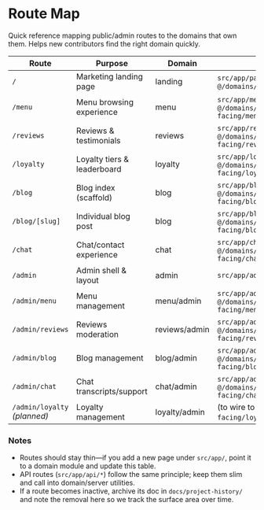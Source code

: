 # Route Map

Quick reference mapping public/admin routes to the domains that own them. Helps new contributors find the right domain quickly.

| Route | Purpose | Domain | Entry point |
| --- | --- | --- | --- |
| `/` | Marketing landing page | landing | `src/app/page.tsx` → `@/domains/customer-facing/landing` |
| `/menu` | Menu browsing experience | menu | `src/app/menu/page.tsx` → `@/domains/customer-facing/menu/pages/MenuPage` |
| `/reviews` | Reviews & testimonials | reviews | `src/app/reviews/page.tsx` → `@/domains/customer-facing/reviews/pages/ReviewsPage` |
| `/loyalty` | Loyalty tiers & leaderboard | loyalty | `src/app/loyalty/page.tsx` → `@/domains/customer-facing/loyalty/pages/LoyaltyPage` |
| `/blog` | Blog index (scaffold) | blog | `src/app/blog/page.tsx` → `@/domains/customer-facing/blog/pages/BlogPage` |
| `/blog/[slug]` | Individual blog post | blog | `src/app/blog/[slug]/page.tsx` → `@/domains/customer-facing/blog/pages/BlogPostPage` |
| `/chat` | Chat/contact experience | chat | `src/app/chat/page.tsx` → `@/domains/customer-facing/chat/pages/ChatPage` |
| `/admin` | Admin shell & layout | admin | `src/app/admin/layout.tsx` |
| `/admin/menu` | Menu management | menu/admin | `src/app/admin/menu/page.tsx` → `@/domains/customer-facing/menu/pages/AdminMenuPage` |
| `/admin/reviews` | Reviews moderation | reviews/admin | `src/app/admin/reviews/page.tsx` → `@/domains/customer-facing/reviews/pages/AdminReviewsPage` |
| `/admin/blog` | Blog management | blog/admin | `src/app/admin/blog/page.tsx` → `@/domains/customer-facing/blog/pages/AdminBlogPage` |
| `/admin/chat` | Chat transcripts/support | chat/admin | `src/app/admin/chat/page.tsx` → `@/domains/customer-facing/chat/pages/AdminChatPage` |
| `/admin/loyalty` *(planned)* | Loyalty management | loyalty/admin | (to wire to `@/domains/customer-facing/loyalty` admin page) |

### Notes
- Routes should stay thin—if you add a new page under `src/app/`, point it to a domain module and update this table.
- API routes (`src/app/api/*`) follow the same principle; keep them slim and call into domain/server utilities.
- If a route becomes inactive, archive its doc in `docs/project-history/` and note the removal here so we track the surface area over time.
